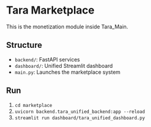 # Tara Marketplace

This is the monetization module inside Tara_Main.

## Structure
- `backend/`: FastAPI services
- `dashboard/`: Unified Streamlit dashboard
- `main.py`: Launches the marketplace system

## Run
1. `cd marketplace`
2. `uvicorn backend.tara_unified_backend:app --reload`
3. `streamlit run dashboard/tara_unified_dashboard.py`
